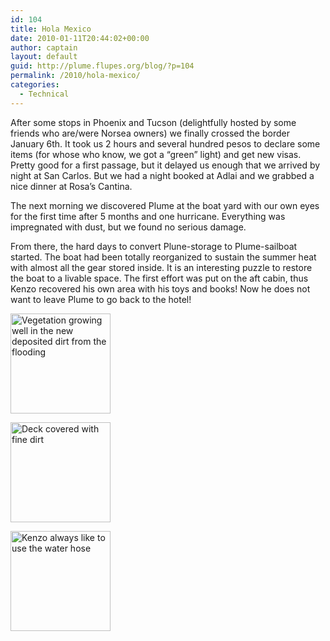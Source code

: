 ```yaml
---
id: 104
title: Hola Mexico
date: 2010-01-11T20:44:02+00:00
author: captain
layout: default
guid: http://plume.flupes.org/blog/?p=104
permalink: /2010/hola-mexico/
categories:
  - Technical
---
```

After some stops in Phoenix and Tucson (delightfully hosted by some friends who are/were Norsea owners) we finally crossed the border January 6th. It took us 2 hours and several hundred pesos to declare some items (for whose who know, we got a &#8220;green&#8221; light) and get new visas. Pretty good for a first passage, but it delayed us enough that we arrived by night at San Carlos. But we had a night booked at Adlai and we grabbed a nice dinner at Rosa&#8217;s Cantina.

The next morning we discovered Plume at the boat yard with our own eyes for the first time after 5 months and one hurricane. Everything was impregnated with dust, but we found no serious damage.

From there, the hard days to convert Plune-storage to Plume-sailboat started. The boat had been totally reorganized to sustain the summer heat with almost all the gear stored inside. It is an interesting puzzle to restore the boat to a livable space. The first effort was put on the aft cabin, thus Kenzo recovered his own area with his toys and books! Now he does not want to leave Plume to go back to the hotel!

<div id='gallery-1' class='gallery galleryid-104 gallery-columns-3 gallery-size-thumbnail'>
  <dl class='gallery-item'>
    <dt class='gallery-icon landscape'>
      <a href='http://plume.flupes.org/blog/2010/hola-mexico/2010-01-07_jungleyard/'><img width="160" height="160" src="http://plume.flupes.org/wordpress/../blog/uploads/2010/01/2010-01-07_JungleYard-160x160.jpg" class="attachment-thumbnail size-thumbnail" alt="Vegetation growing well in the new deposited dirt from the flooding" /></a>
    </dt>
  </dl>
  
  <dl class='gallery-item'>
    <dt class='gallery-icon landscape'>
      <a href='http://plume.flupes.org/blog/2010/hola-mexico/2010-01-07_dirtydeck/'><img width="160" height="160" src="http://plume.flupes.org/wordpress/../blog/uploads/2010/01/2010-01-07_DirtyDeck-160x160.jpg" class="attachment-thumbnail size-thumbnail" alt="Deck covered with fine dirt" /></a>
    </dt>
  </dl>
  
  <dl class='gallery-item'>
    <dt class='gallery-icon landscape'>
      <a href='http://plume.flupes.org/blog/2010/hola-mexico/2010-01-07_kenzocleaning/'><img width="160" height="160" src="http://plume.flupes.org/wordpress/../blog/uploads/2010/01/2010-01-07_KenzoCleaning-160x160.jpg" class="attachment-thumbnail size-thumbnail" alt="Kenzo always like to use the water hose" /></a>
    </dt>
  </dl>
  
  <br style="clear: both" />
</div>